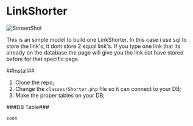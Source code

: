 LinkShorter
===========

![ScreenShot](http://i.imgur.com/bnP1pmB.png)

This is an simple model to build one LinkShorter. In this case i use sql to store the link's, it dont store 2 equal link's. If you type one link that its already on the database the page will give you the link dat have stored before for that specific page.

##Install##
1. Clone the repo;
2. Change the `classes/Shorter.php` file so it can connect to your DB;
3. Make the proper tables on your DB;

###DB Table###
```
soon
```
